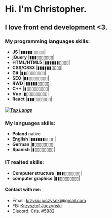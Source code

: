 # Hi. I'm Christopher.
## I love front end development <3.
### My programming languages skills:
- **JS** |▮▮▮▮▮▯▯▯▯▯|
- **jQuery** |▮▮▮▯▯▯▯▯▯▯|
- **HTML/HTML5** |▮▮▮▮▮▮▯▯▯▯|
- **CSS/CSS3** |▮▮▮▮▮▮▯▯▯▯|
- **Git** |▮▮▯▯▯▯▯▯▯▯|
- **SEO** |▮▮▯▯▯▯▯▯▯▯|
- **RWD** |▮▮▮▮▮▯▯▯▯▯|
- **C++** |▮▯▯▯▯▯▯▯▯▯|
- **Vue** |▮▯▯▯▯▯▯▯▯▯|
- **React** |▮▮▮▯▯▯▯▯▯▯|
##### [![Top Langs](https://github-readme-stats.vercel.app/api/top-langs/?username=Cris281172&layout=compact)](https://github.com/anuraghazra/github-readme-stats)
### My languages skills:
- **Poland** native
- **English** |▮▮▮▮▮▮▯▯▯▯|
- **German** |▮▯▯▯▯▯▯▯▯|
- **Spanish** |▮▯▯▯▯▯▯▯▯|
### IT realted skills:
- **Computer structure** |▮▮▮▯▯▯▯▯▯▯|
- **computer graphics** |▮▮▯▯▯▯▯▯▯▯|

#### Contact with me:
- Email: krzysiu.juczysnki@gmail.com
- FB: [Krzysztof Juczyński](https://www.facebook.com/krzys.juczynski.1/)
- Discord: Cris. #5982



